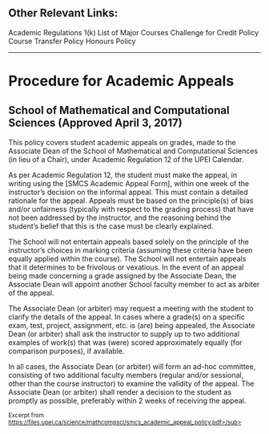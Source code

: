 Other Relevant Links: 
---
Academic Regulations 1(k)
List of Major Courses
Challenge for Credit Policy
Course Transfer Policy
Honours Policy

---

<h1>Procedure for Academic Appeals</h1>

<h2>School of Mathematical and Computational Sciences (Approved April 3, 2017)</h2>

This policy covers student academic appeals on grades, made to the Associate Dean of
the School of Mathematical and Computational Sciences (in lieu of a Chair), under
Academic Regulation 12 of the UPEI Calendar.

As per Academic Regulation 12, the student must make the appeal, in writing using the
[SMCS Academic Appeal Form], within one week of the instructor’s decision on the
informal appeal. This must contain a detailed rationale for the appeal. Appeals must be
based on the principle(s) of bias and/or unfairness (typically with respect to the grading
process) that have not been addressed by the instructor, and the reasoning behind the
student’s belief that this is the case must be clearly explained. 

The School will not
entertain appeals based solely on the principle of the instructor’s choices in marking
criteria (assuming these criteria have been equally applied within the course). The
School will not entertain appeals that it determines to be frivolous or vexatious.
In the event of an appeal being made concerning a grade assigned by the Associate
Dean, the Associate Dean will appoint another School faculty member to act as arbiter
of the appeal.

The Associate Dean (or arbiter) may request a meeting with the student to clarify the
details of the appeal.
In cases where a grade(s) on a specific exam, test, project, assignment, etc. is (are) being
appealed, the Associate Dean (or arbiter) shall ask the instructor to supply up to two
additional examples of work(s) that was (were) scored approximately equally (for
comparison purposes), if available.

In all cases, the Associate Dean (or arbiter) will form an ad-hoc committee, consisting of
two additional faculty members (regular and/or sessional, other than the course
instructor) to examine the validity of the appeal.
The Associate Dean (or arbiter) shall render a decision to the student as promptly as
possible, preferably within 2 weeks of receiving the appeal.


<sub>Excerpt from https://files.upei.ca/science/mathcompsci/smcs_academic_appeal_policy.pdf>/sub>
